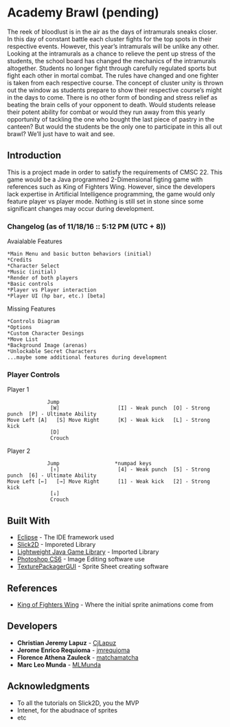 # Academy Brawl (pending)

The reek of bloodlust is in the air as the days of intramurals sneaks closer. In this day of constant battle each cluster fights for the top spots in their respective events. However, this year’s intramurals will be unlike any other. Looking at the intramurals as a chance to relieve the pent up stress of the students, the school board has changed the mechanics of the intramurals altogether. Students no longer fight through carefully regulated sports but fight each other in mortal combat. The rules have changed and one fighter is taken from each respective course. The concept of cluster unity is thrown out the window as students prepare to show their respective course’s might in the days to come. There is no other form of bonding and stress relief as beating the brain cells of your opponent to death. Would students release their potent ability for combat or would they run away from this yearly opportunity of tackling the one who bought the last piece of pastry in the canteen? But would the students be the only one to participate in this all out brawl? We’ll just have to wait and see. 

## Introduction

This is a project made in order to satisfy the requirements of CMSC 22. This game would be a Java programmed 2-Dimensional figting game with references such as King of Fighters Wing. However, since the developers lack expertise in Artificial Intelligence programming, the game would only feature player vs player mode. Nothing is still set in  stone since some significant changes may occur during development. 

### Changelog (as of 11/18/16 :: 5:12 PM (UTC + 8))

Avaialable Features

```
*Main Menu and basic button behaviors (initial)
*Credits
*Character Select
*Music (initial)
*Render of both players
*Basic controls
*Player vs Player interaction
*Player UI (hp bar, etc.) [beta]
```

Missing Features

```
*Controls Diagram
*Options
*Custom Character Desings
*Move List
*Background Image (arenas)
*Unlockable Secret Characters
...maybe some additional features during development
```

### Player Controls

Player 1

```
             Jump
              [W]                   [I] - Weak punch  [O] - Strong punch  [P] - Ultimate Ability
Move Left [A]   [S] Move Right      [K] - Weak kick   [L] - Strong kick
              [D]
              Crouch
```

Player 2

```
             Jump                  *numpad keys
              [↑]                   [4] - Weak punch  [5] - Strong punch  [6] - Ultimate Ability
Move Left [←]   [→] Move Right      [1] - Weak kick   [2] - Strong kick
              [↓]
              Crouch
```

## Built With

* [Eclipse](https://eclipse.org/downloads/) - The IDE framework used
* [Slick2D](http://slick.ninjacave.com/) - Imporeted Library
* [Lightweight Java Game Library](https://www.lwjgl.org/) - Imported Library
* [Photoshop CS6](http://www.photoshop.com/) - Image Editing software use
* [TexturePackagerGUI](https://www.codeandweb.com/texturepacker) - Sprite Sheet creating software

## References

* [King of Fighters Wing](https://www.y8.com/games/King_Of_Fighters_v_1_3) - Where the initial sprite animations come from

## Developers

* **Christian Jeremy Lapuz** - [CjLapuz](https://github.com/CjLapuz)
* **Jerome Enrico Requioma** - [jmrequioma](https://github.com/jmrequioma)
* **Florence Athena Zauleck** - [matchamatcha](https://github.com/matchamatcha)
* **Marc Leo Munda** - [MLMunda](https://github.com/MLMunda)


## Acknowledgments

* To all the tutorials on Slick2D, you the MVP
* Intenet, for the abudnace of sprites
* etc
